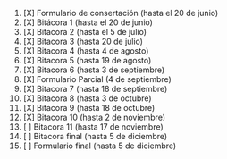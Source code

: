 1. [X] Formulario de consertación (hasta el 20 de junio)
2. [X] Bitácora 1 (hasta el  20 de junio)
3. [X] Bitacora 2 (hasta el 5 de julio)
4. [X] Bitacora 3 (hasta 20 de julio)
5. [X] Bitacora 4 (hasta 4 de agosto)
6. [X] Bitacora 5 (hasta 19 de agosto)
7. [X] Bitacora 6 (hasta 3 de septiembre)
8. [X] Formulario Parcial (4 de septiembre)
9. [X] Bitacora 7 (hasta 18 de septiembre)
1. [X] Bitacora 8 (hasta 3 de octubre)
1. [X] Bitacora 9 (hasta 18 de octubre)
1. [X] Bitacora 10 (hasta 2 de noviembre)
1. [ ] Bitacora 11 (hasta 17 de noviembre)
1. [ ] Bitacora final (hasta 5 de diciembre)
1. [ ] Formulario final (hasta 5 de diciembre)
